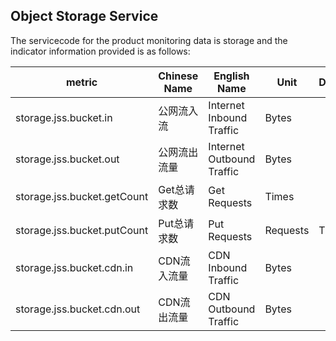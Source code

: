 ## Object Storage Service
The servicecode for the product monitoring data is storage and the indicator information provided is as follows:

metric | Chinese Name  | English Name |Unit | Description
---|--- |--- |--- |---
storage.jss.bucket.in|公网流入流|Internet Inbound Traffic |Bytes|
storage.jss.bucket.out |公网流出流量|Internet Outbound Traffic |Bytes|
storage.jss.bucket.getCount|Get总请求数| Get Requests|Times|
storage.jss.bucket.putCount|Put总请求数 |Put Requests |Requests|Times|
storage.jss.bucket.cdn.in | CDN流入流量 | CDN Inbound Traffic |Bytes|
storage.jss.bucket.cdn.out|CDN流出流量 | CDN Outbound Traffic |Bytes|
